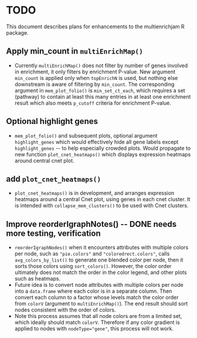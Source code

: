 # TODO

This document describes plans for enhancements to the
multienrichjam R package.

## Apply min_count in `multiEnrichMap()`

* Currently `multiEnrichMap()` does not filter by number of
genes involved in enrichment, it only filters by enrichment P-value.
New argument `min_count` is applied only when `topEnrichN` is used,
but nothing else downstream is aware of filtering by `min_count`.
The corresponding argument in `mem_plot_folio()` is
`min_set_ct_each`, which requires a set (pathway) to contain
at least this many entries in at least one enrichment result
which also meets `p_cutoff` criteria for enrichment P-value.


## Optional highlight genes

* `mem_plot_folio()` and subsequent plots, optional argument
`highlight_genes` which would effectively hide all gene labels
except `highlight_genes` -- to help especially crowded plots.
Would propagate to new function `plot_cnet_heatmaps()` which
displays expression heatmaps around central cnet plot.

## add `plot_cnet_heatmaps()`

* `plot_cnet_heatmaps()` is in development, and arranges expression
heatmaps around a central Cnet plot, using genes in each cnet
cluster. It is intended with `collapse_mem_clusters()` to be
used with Cnet clusters.

## Improve reorderIgraphNotes() -- DONE needs more testing, verification

* `reorderIgraphNodes()` when it encounters attributes with multiple
colors per node, such as `"pie.colors"` and `"coloredrect.colors"`,
calls `avg_colors_by_list()` to generate one blended color per node,
then it sorts those colors using `sort_colors()`. However, the
color order ultimately does not match the order in the color legend,
and other plots such as heatmaps.
* Future idea is to convert node attributes with multiple colors per
node into a `data.frame` where each color is in a separate column.
Then convert each column to a factor whose levels match the color
order from `colorV` (argument to `multiEnrichMap()`). The end result
should sort nodes consistent with the order of colors.
* Note this process assumes that all node colors are from a limited
set, which ideally should match `colorV`. Therefore if any color
gradient is applied to nodes with `nodeType="gene"`, this process
will not work.
